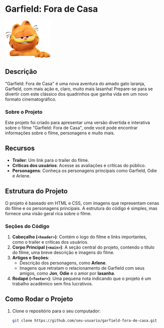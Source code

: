# Garfield: Fora de Casa

![Garfield](img/LOGO.png)

## Descrição

"Garfield: Fora de Casa" é uma nova aventura do amado gato laranja, Garfield, com mais ação e, claro, muito mais lasanha! Prepare-se para se divertir com este clássico dos quadrinhos que ganha vida em um novo formato cinematográfico.

### Sobre o Projeto

Este projeto foi criado para apresentar uma versão divertida e interativa sobre o filme "Garfield: Fora de Casa", onde você pode encontrar informações sobre o filme, personagens e muito mais.

## Recursos

- **Trailer**: Um link para o trailer do filme.
- **Críticas dos usuários**: Acesse as avaliações e críticas do público.
- **Personagens**: Conheça os personagens principais como Garfield, Odie e Arlene.
  
## Estrutura do Projeto

O projeto é baseado em HTML e CSS, com imagens que representam cenas do filme e os personagens principais. A estrutura do código é simples, mas fornece uma visão geral rica sobre o filme.

### Seções do Código

1. **Cabeçalho (`<header>`)**: Contém o logo do filme e links importantes, como o trailer e críticas dos usuários.
2. **Corpo Principal (`<main>`)**: A seção central do projeto, contendo o título do filme, uma breve descrição e imagens do filme.
3. **Artigos e Seções**:
    - Descrição dos personagens, como **Arlene**.
    - Imagens que retratam o relacionamento de Garfield com seus amigos, como **Jon**, **Odie** e o amor por **lasanha**.
4. **Rodapé (`<footer>`)**: Uma pequena nota indicando que o projeto é um trabalho acadêmico sem fins lucrativos.

## Como Rodar o Projeto

1. Clone o repositório para o seu computador:

   ```bash
   git clone https://github.com/seu-usuario/garfield-fora-de-casa.git
